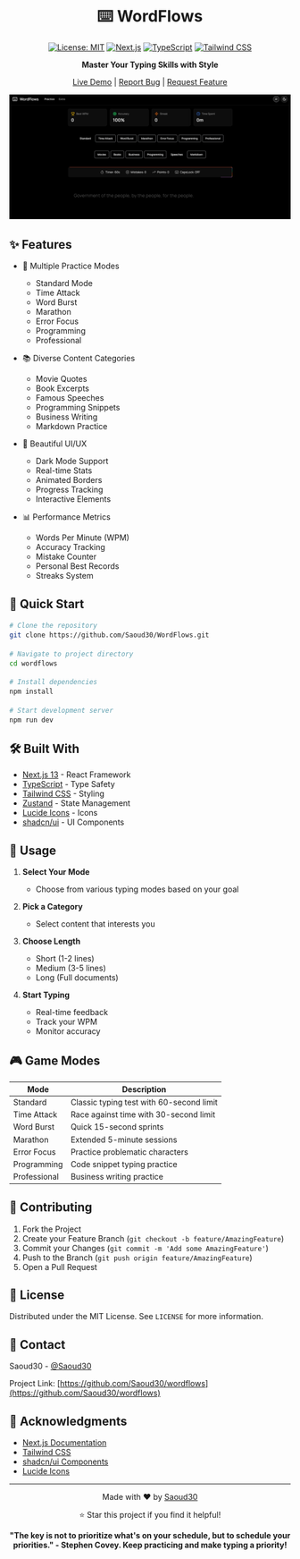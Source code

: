 <div align="center">
  
# ⌨️ WordFlows

[![License: MIT](https://img.shields.io/badge/License-MIT-yellow.svg)](https://opensource.org/licenses/MIT)
[![Next.js](https://img.shields.io/badge/Next.js-13.5-black)](https://nextjs.org/)
[![TypeScript](https://img.shields.io/badge/TypeScript-5.2-blue)](https://www.typescriptlang.org/)
[![Tailwind CSS](https://img.shields.io/badge/Tailwind-3.3-38B2AC)](https://tailwindcss.com/)

**Master Your Typing Skills with Style**

[Live Demo](https://wordflows.netlify.app/) | [Report Bug](https://github.com/Saoud30/WordFlows/issues) | [Request Feature](https://github.com/Saoud30/WordFlows/issues)

<div align="center">
  <img src="baker.png" alt="Flixir Screenshot">
</div>

</div>

## ✨ Features

- 🎯 Multiple Practice Modes
  - Standard Mode
  - Time Attack
  - Word Burst
  - Marathon
  - Error Focus
  - Programming
  - Professional

- 📚 Diverse Content Categories
  - Movie Quotes
  - Book Excerpts
  - Famous Speeches
  - Programming Snippets
  - Business Writing
  - Markdown Practice

- 🎨 Beautiful UI/UX
  - Dark Mode Support
  - Real-time Stats
  - Animated Borders
  - Progress Tracking
  - Interactive Elements

- 📊 Performance Metrics
  - Words Per Minute (WPM)
  - Accuracy Tracking
  - Mistake Counter
  - Personal Best Records
  - Streaks System

## 🚀 Quick Start

```bash
# Clone the repository
git clone https://github.com/Saoud30/WordFlows.git

# Navigate to project directory
cd wordflows

# Install dependencies
npm install

# Start development server
npm run dev
```

## 🛠️ Built With

- [Next.js 13](https://nextjs.org/) - React Framework
- [TypeScript](https://www.typescriptlang.org/) - Type Safety
- [Tailwind CSS](https://tailwindcss.com/) - Styling
- [Zustand](https://zustand-demo.pmnd.rs/) - State Management
- [Lucide Icons](https://lucide.dev/) - Icons
- [shadcn/ui](https://ui.shadcn.com/) - UI Components

## 📖 Usage

1. **Select Your Mode**
   - Choose from various typing modes based on your goal

2. **Pick a Category**
   - Select content that interests you

3. **Choose Length**
   - Short (1-2 lines)
   - Medium (3-5 lines)
   - Long (Full documents)

4. **Start Typing**
   - Real-time feedback
   - Track your WPM
   - Monitor accuracy

## 🎮 Game Modes

| Mode | Description |
|------|-------------|
| Standard | Classic typing test with 60-second limit |
| Time Attack | Race against time with 30-second limit |
| Word Burst | Quick 15-second sprints |
| Marathon | Extended 5-minute sessions |
| Error Focus | Practice problematic characters |
| Programming | Code snippet typing practice |
| Professional | Business writing practice |

## 🤝 Contributing

1. Fork the Project
2. Create your Feature Branch (`git checkout -b feature/AmazingFeature`)
3. Commit your Changes (`git commit -m 'Add some AmazingFeature'`)
4. Push to the Branch (`git push origin feature/AmazingFeature`)
5. Open a Pull Request

## 📝 License

Distributed under the MIT License. See `LICENSE` for more information.

## 👤 Contact

Saoud30 - [@Saoud30](https://github.com/Saoud30)

Project Link: [https://github.com/Saoud30/wordflows](https://github.com/Saoud30/wordflows)

## 🌟 Acknowledgments

- [Next.js Documentation](https://nextjs.org/docs)
- [Tailwind CSS](https://tailwindcss.com/)
- [shadcn/ui Components](https://ui.shadcn.com/)
- [Lucide Icons](https://lucide.dev/)

---

<div align="center">
  
Made with ❤️ by [Saoud30](https://github.com/Saoud30)

⭐️ Star this project if you find it helpful!

</div>
<div align="center">

**"The key is not to prioritize what's on your schedule, but to schedule your priorities." - Stephen Covey. Keep practicing and make typing a priority!**

</div>